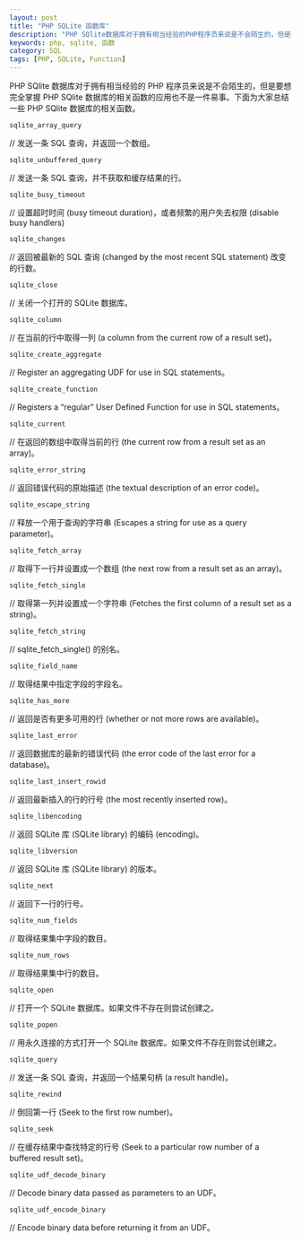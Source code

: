 ```yaml
---
layout: post
title: "PHP SQLite 函数库"
description: "PHP SQlite数据库对于拥有相当经验的PHP程序员来说是不会陌生的，但是要想完全掌握PHP SQlite数据库的相关函数的应用也不是一件易事"
keywords: php, sqlite, 函数
category: SQL
tags: [PHP, SQLite, Function]
---
```


PHP SQlite 数据库对于拥有相当经验的 PHP 程序员来说是不会陌生的，但是要想完全掌握 PHP SQlite 数据库的相关函数的应用也不是一件易事。下面为大家总结一些 PHP SQlite 数据库的相关函数。

    sqlite_array_query

// 发送一条 SQL 查询，并返回一个数组。

    sqlite_unbuffered_query

// 发送一条 SQL 查询，并不获取和缓存结果的行。

    sqlite_busy_timeout
<!-- more -->
// 设置超时时间 (busy timeout duration)，或者频繁的用户失去权限 (disable busy handlers)

    sqlite_changes

// 返回被最新的 SQL 查询 (changed by the most recent SQL statement) 改变的行数。

    sqlite_close

// 关闭一个打开的 SQLite 数据库。

    sqlite_column

// 在当前的行中取得一列 (a column from the current row of a result set)。

    sqlite_create_aggregate

// Register an aggregating UDF for use in SQL statements。

    sqlite_create_function

// Registers a “regular” User Defined Function for use in SQL statements。

    sqlite_current

// 在返回的数组中取得当前的行 (the current row from a result set as an array)。

    sqlite_error_string

// 返回错误代码的原始描述 (the textual description of an error code)。

    sqlite_escape_string

// 释放一个用于查询的字符串 (Escapes a string for use as a query parameter)。

    sqlite_fetch_array

// 取得下一行并设置成一个数组 (the next row from a result set as an array)。

    sqlite_fetch_single

// 取得第一列并设置成一个字符串 (Fetches the first column of a result set as a string)。

    sqlite_fetch_string

// sqlite_fetch_single() 的别名。

    sqlite_field_name

// 取得结果中指定字段的字段名。

    sqlite_has_more

// 返回是否有更多可用的行 (whether or not more rows are available)。

    sqlite_last_error

// 返回数据库的最新的错误代码 (the error code of the last error for a database)。

    sqlite_last_insert_rowid

// 返回最新插入的行的行号 (the most recently inserted row)。

    sqlite_libencoding

// 返回 SQLite 库 (SQLite library) 的编码 (encoding)。

    sqlite_libversion

// 返回 SQLite 库 (SQLite library) 的版本。

    sqlite_next

// 返回下一行的行号。

    sqlite_num_fields

// 取得结果集中字段的数目。

    sqlite_num_rows

// 取得结果集中行的数目。

    sqlite_open

// 打开一个 SQLite 数据库。如果文件不存在则尝试创建之。

    sqlite_popen

// 用永久连接的方式打开一个 SQLite 数据库。如果文件不存在则尝试创建之。

    sqlite_query

// 发送一条 SQL 查询，并返回一个结果句柄 (a result handle)。

    sqlite_rewind

// 倒回第一行 (Seek to the first row number)。

    sqlite_seek

// 在缓存结果中查找特定的行号 (Seek to a particular row number of a buffered result set)。

    sqlite_udf_decode_binary

// Decode binary data passed as parameters to an UDF。

    sqlite_udf_encode_binary

// Encode binary data before returning it from an UDF。
